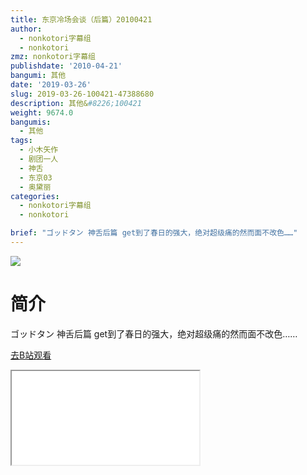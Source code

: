 ```yaml
---
title: 东京冷场会谈（后篇）20100421
author:
  - nonkotori字幕组
  - nonkotori
zmz: nonkotori字幕组
publishdate: '2010-04-21'
bangumi: 其他
date: '2019-03-26'
slug: 2019-03-26-100421-47388680
description: 其他&#8226;100421
weight: 9674.0
bangumis:
  - 其他
tags:
  - 小木矢作
  - 剧团一人
  - 神舌
  - 东京03
  - 奥黛丽
categories:
  - nonkotori字幕组
  - nonkotori

brief: "ゴッドタン 神舌后篇 get到了春日的强大，绝对超级痛的然而面不改色……"
---
```

![](https://i.imgur.com/nLQZXML.jpg)
# 简介  
ゴッドタン
神舌后篇
get到了春日的强大，绝对超级痛的然而面不改色……  

[去B站观看](https://www.bilibili.com/video/av47388680/)
<div class ="resp-container"><iframe class="testiframe" src="//player.bilibili.com/player.html?aid=47388680"", scrolling="no", allowfullscreen="true" > </iframe></div> 
